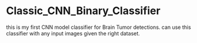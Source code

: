 # Classic_CNN_Binary_Classifier
this is my first CNN model classifier for Brain Tumor detections. can use this classifier with any input images given the right dataset. 
